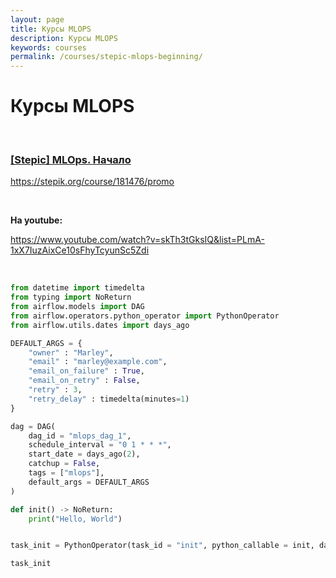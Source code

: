 ```yaml
---
layout: page
title: Курсы MLOPS
description: Курсы MLOPS
keywords: courses
permalink: /courses/stepic-mlops-beginning/
---
```


# Курсы MLOPS

<br/>

### [[Stepic] MLOps. Начало]()

https://stepik.org/course/181476/promo

<br/>

**На youtube:**

https://www.youtube.com/watch?v=skTh3tGksIQ&list=PLmA-1xX7IuzAixCe10sFhyTcyunSc5Zdi

<br/>

```python
from datetime import timedelta
from typing import NoReturn
from airflow.models import DAG
from airflow.operators.python_operator import PythonOperator
from airflow.utils.dates import days_ago

DEFAULT_ARGS = {
    "owner" : "Marley",
    "email" : "marley@example.com",
    "email_on_failure" : True,
    "email_on_retry" : False,
    "retry" : 3,
    "retry_delay" : timedelta(minutes=1)
}

dag = DAG(
    dag_id = "mlops_dag_1",
    schedule_interval = "0 1 * * *",
    start_date = days_ago(2),
    catchup = False,
    tags = ["mlops"],
    default_args = DEFAULT_ARGS
)

def init() -> NoReturn:
    print("Hello, World")


task_init = PythonOperator(task_id = "init", python_callable = init, dag =  dag)

task_init
```
